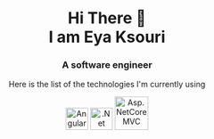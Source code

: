 <h1 align="center">
Hi There 👋 <br> 
I am Eya Ksouri 
</h1>

<h3 align="center">
A software engineer 
</h3>

</h3>
   <p align="center" >
Here is the list of the technologies I'm currently using
</p>

<p align="center">
  <img src="https://brandslogos.com/wp-content/uploads/images/large/angular-icon-logo.png"     alt="Angular" width="40" height="40"/>
  <img src="https://upload.wikimedia.org/wikipedia/commons/thumb/e/ee/.NET_Core_Logo.svg/1200px-.NET_Core_Logo.svg.png"     alt=".Net Core" width="40" height="40"/>
  <img src="https://play-lh.googleusercontent.com/6AB25hhGfx2C74wz4v_XYaUSdXualWh-hPmZypzUi9a4y2K4wqZaxPzd_c_7lrLatTGj"     alt="Asp.NetCore MVC " width="60" height="60"/>


   </p>



<!--
**eya16/eya16** is a ✨ _special_ ✨ repository because its `README.md` (this file) appears on your GitHub profile.

Here are some ideas to get you started:

- 🔭 I’m currently working on ...
- 🌱 I’m currently learning ...
- 👯 I’m looking to collaborate on ...
- 🤔 I’m looking for help with ...
- 💬 Ask me about ...
- 📫 How to reach me: ...
- 😄 Pronouns: ...
- ⚡ Fun fact: ...
-->
